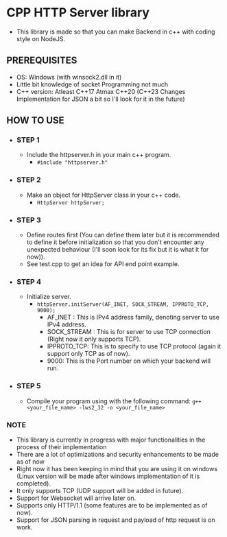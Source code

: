 # CPP HTTP Server library

- This library is made so that you can make Backend in c++ with coding style on NodeJS.

## PREREQUISITES

- OS: Windows (with winsock2.dll in it)
- Little bit knowledge of socket Programming not much
- C++ version: Atleast C++17 Atmax C++20 (C++23 Changes Implementation for JSON a bit so I'll look for it in the future)

## HOW TO USE

- ### STEP 1

  - Include the httpserver.h in your main c++ program.
    - ```#include "httpserver.h"```

- ### STEP 2

  - Make an object for HttpServer class in your c++ code.
    - ```HttpServer httpServer;```

- ### STEP 3

  - Define routes first (You can define them later but it is recommended to define it before initialization so that you don't encounter any unexpected behaviour (I'll soon look for its fix but it is what it for now)).
  - See test.cpp to get an idea for API end point example.

- ### STEP 4

  - Initialize server.
    - ```httpServer.initServer(AF_INET, SOCK_STREAM, IPPROTO_TCP, 9000);```
      - AF_INET : This is IPv4 address family, denoting server to use IPv4 address.
      - SOCK_STREAM : This is for server to use TCP connection (Right now it only supports TCP).
      - IPPROTO_TCP: This is to specify to use TCP protocol (again it support only TCP as of now).
      - 9000: This is the Port number on which your backend will run.

- ### STEP 5

  - Compile your program using with the following command:
    ```g++ <your_file_name> -lws2_32 -o <your_file_name>```

### NOTE

- This library is currently in progress with major functionalities in the process of their implementation
- There are a lot of optimizations and security enhancements to be made as of now
- Right now it has been keeping in mind that you are using it on windows (Linux version will be made after windows implementation of it is completed).
- It only supports TCP (UDP support will be added in future).
- Support for Websocket will arrive later on.
- Supports only HTTP/1.1 (some features are to be implemented as of now).
- Support for JSON parsing in request and payload of http request is on work.
